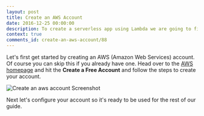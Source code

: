 ```yaml
---
layout: post
title: Create an AWS Account
date: 2016-12-25 00:00:00
description: To create a serverless app using Lambda we are going to first need to create an AWS (Amazon Web Services) account.
context: true
comments_id: create-an-aws-account/88
---
```


Let's first get started by creating an AWS (Amazon Web Services) account. Of course you can skip this if you already have one. Head over to the [AWS homepage](https://aws.amazon.com) and hit the **Create a Free Account** and follow the steps to create your account.

![Create an aws account Screenshot](/assets/create-an-aws-account.png)

Next let's configure your account so it's ready to be used for the rest of our guide.
